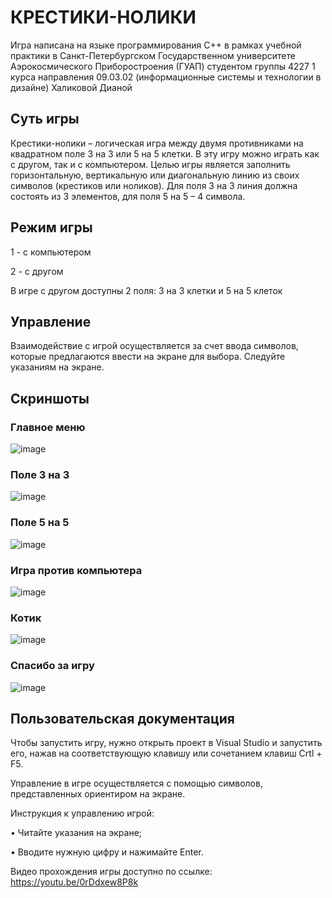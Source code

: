 # КРЕСТИКИ-НОЛИКИ

Игра написана на языке программирования С++ в рамках учебной практики в Санкт-Петербургском Государственном университете Аэрокосмического Приборостроения (ГУАП) студентом группы 4227
1 курса направления 09.03.02 (информационные системы и технологии в дизайне) Халиковой Дианой

## Суть игры
Крестики-нолики – логическая игра между двумя противниками на квадратном поле 3 на 3 или 5 на 5 клетки.  В эту игру можно играть как с другом, так и с компьютером. Целью игры является заполнить горизонтальную, вертикальную или диагональную линию из своих символов (крестиков или ноликов). Для поля 3 на 3 линия должна состоять из 3 элементов, для поля 5 на 5 – 4 символа.

## Режим игры
1 - с компьютером

2 - с другом

В игре с другом доступны 2 поля: 3 на 3 клетки и 5 на 5 клеток

## Управление
Взаимодействие с игрой осуществляется за счет ввода символов, которые предлагаются ввести на экране для выбора. Следуйте указаниям на экране.

## Скриншоты
### Главное меню
![image](https://github.com/sexualanton10b/Tic-Tac-Toe/assets/56975858/84cd3197-6d80-49a6-a85b-77b4d3c6230f)

### Поле 3 на 3
![image](https://github.com/sexualanton10b/Tic-Tac-Toe/assets/56975858/7699fe62-1fcc-41ef-9368-44a2c4b45bea)

### Поле 5 на 5
![image](https://github.com/sexualanton10b/Tic-Tac-Toe/assets/56975858/eb3f597d-65fd-4c37-9271-cfc1563bce42)

### Игра против компьютера
![image](https://github.com/sexualanton10b/Tic-Tac-Toe/assets/56975858/8c6bf93c-084a-4b3b-ad37-baeea07216e4)

### Котик
![image](https://github.com/sexualanton10b/Tic-Tac-Toe/assets/56975858/a07141ba-ecb3-41f3-a6b5-9273a7dc0163)

### Спасибо за игру
![image](https://github.com/sexualanton10b/Tic-Tac-Toe/assets/56975858/66201ae1-f878-4712-a1ad-fcf368190d55)

## Пользовательская документация
Чтобы запустить игру, нужно открыть проект в Visual Studio и запустить его, нажав на соответствующую клавишу или сочетанием клавиш Crtl + F5.

Управление в игре осуществляется с помощью символов, представленных ориентиром на экране.

Инструкция к управлению игрой:

•	Читайте указания на экране;

•	Вводите нужную цифру и нажимайте Enter.

Видео прохождения игры доступно по ссылке:
https://youtu.be/0rDdxew8P8k


